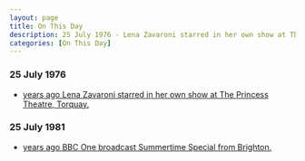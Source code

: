 ```yaml
---
layout: page
title: On This Day
description: 25 July 1976 - Lena Zavaroni starred in her own show at The Princess Theatre, Torquay. 25 July 1981 - BBC One broadcast Summertime Special from Brighton.
categories: [On This Day]
---
```


### 25 July 1976
* [<span id="age1"></span> years ago Lena Zavaroni starred in her own show at The Princess Theatre, Torquay.](/theatre/the%20lena%20zavaroni%20show/1976/07/25/the-lena-zavaroni-show.html)

### 25 July 1981
* [<span id="age2"></span> years ago BBC One broadcast Summertime Special from Brighton.](/bbc%20one/1981/07/25/summertime-special.html)

<!-- Script for calculating number of years ago -->
<script>
var dob = '19760725';
var year = Number(dob.substr(0, 4));
var month = Number(dob.substr(4, 2)) - 1;
var day = Number(dob.substr(6, 2));
var today = new Date();
var age1 = today.getFullYear() - year;
if (today.getMonth() < month || (today.getMonth() == month && today.getDate() < day)) {
age1--;
}
document.getElementById("age1").innerHTML=age1;

var dob = '19810725';
var year = Number(dob.substr(0, 4));
var month = Number(dob.substr(4, 2)) - 1;
var day = Number(dob.substr(6, 2));
var today = new Date();
var age2 = today.getFullYear() - year;
if (today.getMonth() < month || (today.getMonth() == month && today.getDate() < day)) {
age2--;
}
document.getElementById("age2").innerHTML=age2;
</script>

